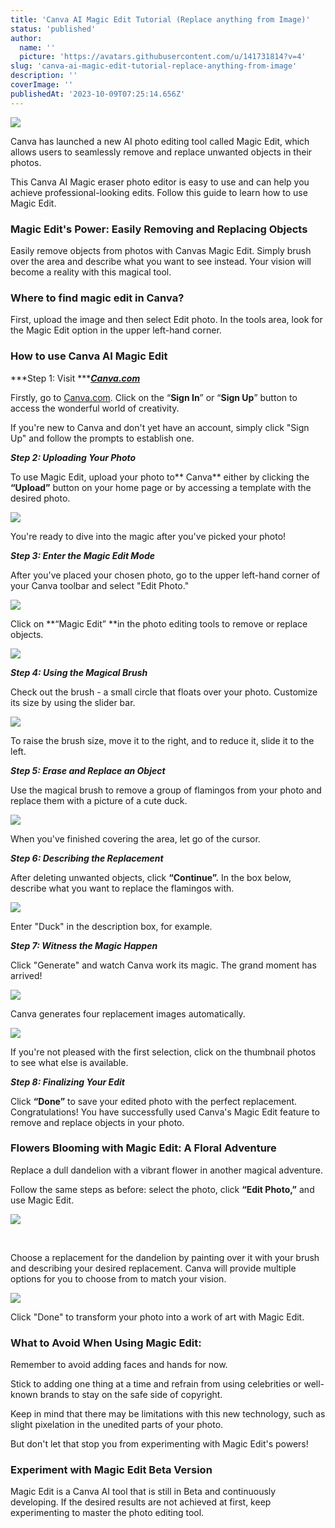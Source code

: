 ```yaml
---
title: 'Canva AI Magic Edit Tutorial (Replace anything from Image)'
status: 'published'
author:
  name: ''
  picture: 'https://avatars.githubusercontent.com/u/141731814?v=4'
slug: 'canva-ai-magic-edit-tutorial-replace-anything-from-image'
description: ''
coverImage: ''
publishedAt: '2023-10-09T07:25:14.656Z'
---
```


![](/images/canva-ai-magic-edit--YxND.png)



Canva has launched a new AI photo editing tool called Magic Edit, which allows users to seamlessly remove and replace unwanted objects in their photos.



This Canva AI Magic eraser photo editor is easy to use and can help you achieve professional-looking edits. Follow this guide to learn how to use Magic Edit.



### Magic Edit's Power: Easily Removing and Replacing Objects



Easily remove objects from photos with Canvas Magic Edit. Simply brush over the area and describe what you want to see instead. Your vision will become a reality with this magical tool.



### **Where to find magic edit in Canva?**

First, upload the image and then select Edit photo. In the tools area, look for the Magic Edit option in the upper left-hand corner.

### **How to use Canva AI Magic Edit**

***Step 1: Visit ***[***Canva.com***](http://Canva.com)

Firstly, go to [Canva.com](http://Canva.com). Click on the “**Sign In**” or “**Sign Up**” button to access the wonderful world of creativity.

If you're new to Canva and don't yet have an account, simply click "Sign Up" and follow the prompts to establish one.

***Step 2: Uploading Your Photo***

To use Magic Edit, upload your photo to\*\* Canva\*\* either by clicking the **“Upload”** button on your home page or by accessing a template with the desired photo.

![](/images/canva-upload-photo-1024x578-Y4NT.png)



You're ready to dive into the magic after you've picked your photo!



***Step 3: Enter the Magic Edit Mode***



After you've placed your chosen photo, go to the upper left-hand corner of your Canva toolbar and select "Edit Photo."



![](/images/canva-edit-photo-Q1Mz.png)



Click on \*\*“Magic Edit” \*\*in the photo editing tools to remove or replace objects.



![](/images/canva-magic-edit-1024x498-g2ND.png)



***Step 4: Using the Magical Brush***



Check out the brush - a small circle that floats over your photo. Customize its size by using the slider bar.



![](/images/using-the-magical-brush-1024x467-I1OT.png)



To raise the brush size, move it to the right, and to reduce it, slide it to the left.



***Step 5: Erase and Replace an Object***



Use the magical brush to remove a group of flamingos from your photo and replace them with a picture of a cute duck.



![](/images/erase-and-replace-an-object-Y5MT.png)



When you've finished covering the area, let go of the cursor.



***Step 6: Describing the Replacement***



After deleting unwanted objects, click **“Continue”.** In the box below, describe what you want to replace the flamingos with.



![](/images/canva-describing-the-replacement-1024x556-Y2MD.png)



Enter "Duck" in the description box, for example.



***Step 7: Witness the Magic Happen***



Click "Generate" and watch Canva work its magic. The grand moment has arrived!



![](/images/canva-ai-magic-A1Mz.png)



Canva generates four replacement images automatically.



![](/images/canva-magic-edit-generate-g1Nj.png)



If you're not pleased with the first selection, click on the thumbnail photos to see what else is available.



***Step 8: Finalizing Your Edit***



Click **“Done”** to save your edited photo with the perfect replacement. Congratulations! You have successfully used Canva's Magic Edit feature to remove and replace objects in your photo.



### **Flowers Blooming with Magic Edit: A Floral Adventure**



Replace a dull dandelion with a vibrant flower in another magical adventure.



Follow the same steps as before: select the photo, click **“Edit Photo,”** and use Magic Edit.



![](blob:https://outstatic-blogs.vercel.app/e36f7bc1-53e5-417c-b76b-15642bc79932)

<br>

Choose a replacement for the dandelion by painting over it with your brush and describing your desired replacement. Canva will provide multiple options for you to choose from to match your vision.



![](/images/canva-magic-edit-photos-1024x597-c5OT.png)



Click "Done" to transform your photo into a work of art with Magic Edit.



### **What to Avoid When Using Magic Edit:**



Remember to avoid adding faces and hands for now.



Stick to adding one thing at a time and refrain from using celebrities or well-known brands to stay on the safe side of copyright.



Keep in mind that there may be limitations with this new technology, such as slight pixelation in the unedited parts of your photo.



But don't let that stop you from experimenting with Magic Edit's powers!



### **Experiment with Magic Edit Beta Version**



Magic Edit is a Canva AI tool that is still in Beta and continuously developing. If the desired results are not achieved at first, keep experimenting to master the photo editing tool.

<br>

<br>

